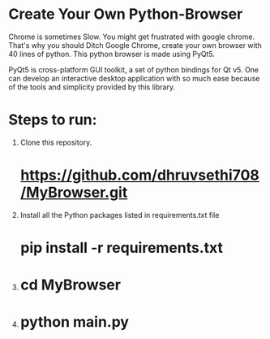 # Create Your Own Python-Browser
Chrome is sometimes Slow. You might get frustrated with google chrome. That's why you should Ditch Google Chrome, create your own browser with 40 lines of python. This python browser is made using PyQt5.


PyQt5 is cross-platform GUI toolkit, a set of python bindings for Qt v5. One can develop an interactive desktop application with so much ease because of the tools and simplicity provided by this library.

# Steps to run:

1. Clone this repository.
    # https://github.com/dhruvsethi708/MyBrowser.git

2. Install all the Python packages listed in requirements.txt file
    # pip install -r requirements.txt

3. # cd MyBrowser

4. # python main.py